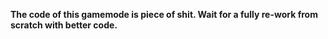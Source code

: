 **The code of this gamemode is piece of shit. Wait for a fully re-work from scratch with better code.**
